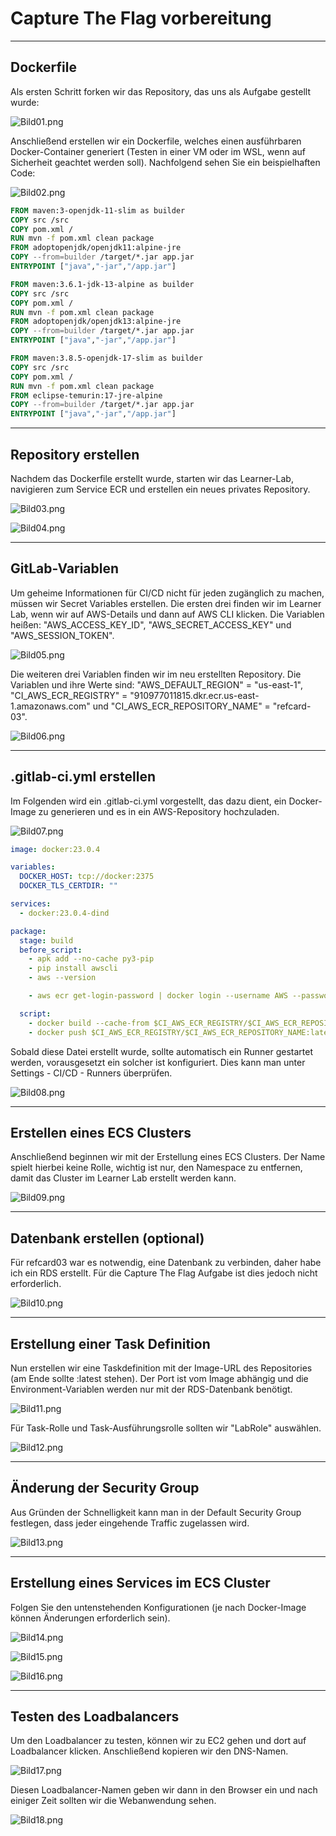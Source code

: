 # Capture The Flag vorbereitung

-----------------------------------------------------------

## Dockerfile

Als ersten Schritt forken wir das Repository, das uns als Aufgabe gestellt wurde:

![Bild01.png](/images/capture-the-flag/Bild01.png)

Anschließend erstellen wir ein Dockerfile, welches einen ausführbaren Docker-Container generiert (Testen in einer VM oder im WSL, wenn auf Sicherheit geachtet werden soll). Nachfolgend sehen Sie ein beispielhaften Code:

![Bild02.png](/images/capture-the-flag/Bild02.png)

``` Dockerfile title='Dockerfile Java 11'
FROM maven:3-openjdk-11-slim as builder
COPY src /src
COPY pom.xml /
RUN mvn -f pom.xml clean package
FROM adoptopenjdk/openjdk11:alpine-jre
COPY --from=builder /target/*.jar app.jar
ENTRYPOINT ["java","-jar","/app.jar"]
```
 
``` Dockerfile title='Dockerfile Java 13'
FROM maven:3.6.1-jdk-13-alpine as builder
COPY src /src
COPY pom.xml /
RUN mvn -f pom.xml clean package
FROM adoptopenjdk/openjdk13:alpine-jre
COPY --from=builder /target/*.jar app.jar
ENTRYPOINT ["java","-jar","/app.jar"]
```
 
``` Dockerfile title='Dockerfile Java 17'
FROM maven:3.8.5-openjdk-17-slim as builder
COPY src /src
COPY pom.xml /
RUN mvn -f pom.xml clean package
FROM eclipse-temurin:17-jre-alpine
COPY --from=builder /target/*.jar app.jar
ENTRYPOINT ["java","-jar","/app.jar"]
```

-----------------------------------------------------------

## Repository erstellen

Nachdem das Dockerfile erstellt wurde, starten wir das Learner-Lab, navigieren zum Service ECR und erstellen ein neues privates Repository.

![Bild03.png](/images/capture-the-flag/Bild03.png)

![Bild04.png](/images/capture-the-flag/Bild04.png)

-----------------------------------------------------------

## GitLab-Variablen

Um geheime Informationen für CI/CD nicht für jeden zugänglich zu machen, müssen wir Secret Variables erstellen. Die ersten drei finden wir im Learner Lab, wenn wir auf AWS-Details und dann auf AWS CLI klicken. Die Variablen heißen: "AWS_ACCESS_KEY_ID", "AWS_SECRET_ACCESS_KEY" und "AWS_SESSION_TOKEN".

![Bild05.png](/images/capture-the-flag/Bild05.png)

Die weiteren drei Variablen finden wir im neu erstellten Repository. Die Variablen und ihre Werte sind: "AWS_DEFAULT_REGION" = "us-east-1", "CI_AWS_ECR_REGISTRY" = "910977011815.dkr.ecr.us-east-1.amazonaws.com" und "CI_AWS_ECR_REPOSITORY_NAME" = "refcard-03".

![Bild06.png](/images/capture-the-flag/Bild06.png)

-----------------------------------------------------------

## .gitlab-ci.yml erstellen

Im Folgenden wird ein .gitlab-ci.yml vorgestellt, das dazu dient, ein Docker-Image zu generieren und es in ein AWS-Repository hochzuladen.

![Bild07.png](/images/capture-the-flag/Bild07.png)

``` yaml title='.gitlab-ci.yml'
image: docker:23.0.4

variables:
  DOCKER_HOST: tcp://docker:2375
  DOCKER_TLS_CERTDIR: ""

services:
  - docker:23.0.4-dind

package:
  stage: build
  before_script:
    - apk add --no-cache py3-pip
    - pip install awscli
    - aws --version

    - aws ecr get-login-password | docker login --username AWS --password-stdin $CI_AWS_ECR_REGISTRY

  script:
    - docker build --cache-from $CI_AWS_ECR_REGISTRY/$CI_AWS_ECR_REPOSITORY_NAME:latest -t $CI_AWS_ECR_REGISTRY/$CI_AWS_ECR_REPOSITORY_NAME:latest .
    - docker push $CI_AWS_ECR_REGISTRY/$CI_AWS_ECR_REPOSITORY_NAME:latest
```

Sobald diese Datei erstellt wurde, sollte automatisch ein Runner gestartet werden, vorausgesetzt ein solcher ist konfiguriert. Dies kann man unter Settings - CI/CD - Runners überprüfen.

![Bild08.png](/images/capture-the-flag/Bild08.png)

-----------------------------------------------------------

## Erstellen eines ECS Clusters

Anschließend beginnen wir mit der Erstellung eines ECS Clusters. Der Name spielt hierbei keine Rolle, wichtig ist nur, den Namespace zu entfernen, damit das Cluster im Learner Lab erstellt werden kann.

![Bild09.png](/images/capture-the-flag/Bild09.png)

-----------------------------------------------------------

## Datenbank erstellen (optional)

Für refcard03 war es notwendig, eine Datenbank zu verbinden, daher habe ich ein RDS erstellt. Für die Capture The Flag Aufgabe ist dies jedoch nicht erforderlich.

![Bild10.png](/images/capture-the-flag/Bild10.png)

-----------------------------------------------------------

## Erstellung einer Task Definition

Nun erstellen wir eine Taskdefinition mit der Image-URL des Repositories (am Ende sollte :latest stehen). Der Port ist vom Image abhängig und die Environment-Variablen werden nur mit der RDS-Datenbank benötigt.

![Bild11.png](/images/capture-the-flag/Bild11.png)

Für Task-Rolle und Task-Ausführungsrolle sollten wir "LabRole" auswählen.

![Bild12.png](/images/capture-the-flag/Bild12.png)

-----------------------------------------------------------

## Änderung der Security Group

Aus Gründen der Schnelligkeit kann man in der Default Security Group festlegen, dass jeder eingehende Traffic zugelassen wird.

![Bild13.png](/images/capture-the-flag/Bild13.png)

-----------------------------------------------------------

## Erstellung eines Services im ECS Cluster

Folgen Sie den untenstehenden Konfigurationen (je nach Docker-Image können Änderungen erforderlich sein).

![Bild14.png](/images/capture-the-flag/Bild14.png)

![Bild15.png](/images/capture-the-flag/Bild15.png)

![Bild16.png](/images/capture-the-flag/Bild16.png)

-----------------------------------------------------------

## Testen des Loadbalancers

Um den Loadbalancer zu testen, können wir zu EC2 gehen und dort auf Loadbalancer klicken. Anschließend kopieren wir den DNS-Namen.

![Bild17.png](/images/capture-the-flag/Bild17.png)

Diesen Loadbalancer-Namen geben wir dann in den Browser ein und nach einiger Zeit sollten wir die Webanwendung sehen.

![Bild18.png](/images/capture-the-flag/Bild18.png)